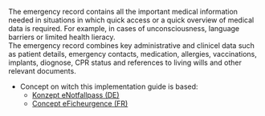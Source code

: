 The emergency record contains all the important medical information needed in situations in which quick access or a quick overview of medical data is required. For example, in cases of unconsciousness, language barriers or limited health lieracy.   
The emergency record combines key administrative and clinicel data such as patient details, emergency contacts, medication, allergies, vaccinations, implants, diognose, CPR status and references to living wills and other relevant documents.

* Concept on witch this implementation guide is based:
   * [Konzept eNotfallpass (DE)](https://www.e-health-suisse.ch/upload/documents/Konzept_eNotfallpass_DE.pdf)
   * [Concept  eFicheurgence (FR)](https://www.e-health-suisse.ch/upload/documents/Konzept_Notfallpass_FR.pdf)
